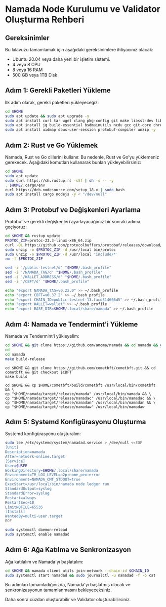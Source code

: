 # Namada Node Kurulumu ve Validator Oluşturma Rehberi

## Gereksinimler

Bu kılavuzu tamamlamak için aşağıdaki gereksinimlere ihtiyacınız olacak:

- Ubuntu 20.04 veya daha yeni bir işletim sistemi.
- 4 veya 8 CPU
- 8 veya 16 RAM
- 500 GB veya 1TB Disk

## Adım 1: Gerekli Paketleri Yükleme

İlk adım olarak, gerekli paketleri yükleyeceğiz:

```bash
cd $HOME
sudo apt update && sudo apt upgrade -y
sudo apt install curl tar wget clang pkg-config git make libssl-dev libclang-dev libclang-12-dev -y
sudo apt install jq build-essential bsdmainutils ncdu gcc git-core chrony liblz4-tool -y
sudo apt install uidmap dbus-user-session protobuf-compiler unzip -y
```

## Adım 2: Rust ve Go Yüklemek

Namada, Rust ve Go dillerini kullanır. Bu nedenle, Rust ve Go'yu yüklemeniz gerekecek. Aşağıdaki komutları kullanarak bunları yükleyebilirsiniz:

```bash
cd $HOME
sudo apt update
sudo curl https://sh.rustup.rs -sSf | sh -s -- -y
. $HOME/.cargo/env
curl https://deb.nodesource.com/setup_18.x | sudo bash
sudo apt install cargo nodejs -y < "/dev/null"
```

## Adım 3: Protobuf ve Değişkenleri Ayarlama

Protobuf ve gerekli değişkenleri ayarlayacağımız bir sonraki adıma geçiyoruz:

```bash
cd $HOME && rustup update
PROTOC_ZIP=protoc-23.3-linux-x86_64.zip
curl -OL https://github.com/protocolbuffers/protobuf/releases/download/v23.3/$PROTOC_ZIP
sudo unzip -o $PROTOC_ZIP -d /usr/local bin/protoc
sudo unzip -o $PROTOC_ZIP -d /usr/local 'include/*'
rm -f $PROTOC_ZIP

sed -i '/public-testnet/d' "$HOME/.bash_profile"
sed -i '/NAMADA_TAG/d' "$HOME/.bash_profile"
sed -i '/WALLET_ADDRESS/d' "$HOME/.bash_profile"
sed -i '/CBFT/d' "$HOME/.bash_profile"

echo "export NAMADA_TAG=v0.22.0" >> ~/.bash_profile
echo "export CBFT=v0.37.2" >> ~/.bash_profile
echo "export CHAIN_ID=public-testnet-13.facd514666d5" >> ~/.bash_profile
echo "export WALLET=wallet" >> ~/.bash_profile
echo "export BASE_DIR=$HOME/.local/share/namada" >> ~/.bash_profile
```

## Adım 4: Namada ve Tendermint'i Yükleme

Namada ve Tendermint'i yükleyelim:

```bash
cd $HOME && git clone https://github.com/anoma/namada && cd namada && git checkout $NAMADA_TAG
cd
cd namada
make build-release
```
```
cd $HOME && git clone https://github.com/cometbft/cometbft.git && cd cometbft && git checkout $CBFT
make build

cd $HOME && cp $HOME/cometbft/build/cometbft /usr/local/bin/cometbft && \
cp "$HOME/namada/target/release/namada" /usr/local/bin/namada && \
cp "$HOME/namada/target/release/namadac" /usr/local/bin/namadac && \
cp "$HOME/namada/target/release/namadan" /usr/local/bin/namadan && \
cp "$HOME/namada/target/release/namadaw" /usr/local/bin/namadaw
```

## Adım 5: Systemd Konfigürasyonu Oluşturma

Systemd konfigürasyonu oluşturalım:

```bash
sudo tee /etc/systemd/system/namadad.service > /dev/null <<EOF
[Unit]
Description=namada
After=network-online.target
[Service]
User=$USER
WorkingDirectory=$HOME/.local/share/namada
Environment=TM_LOG_LEVEL=p2p:none,pex:error
Environment=NAMADA_CMT_STDOUT=true
ExecStart=/usr/local/bin/namada node ledger run
StandardOutput=syslog
StandardError=syslog
Restart=always
RestartSec=10
LimitNOFILE=65535
[Install]
WantedBy=multi-user.target
EOF

sudo systemctl daemon-reload
sudo systemctl enable namadad
```

## Adım 6: Ağa Katılma ve Senkronizasyon

Ağa katılalım ve Namada'yı başlatalım:

```bash
cd $HOME && namada client utils join-network --chain-id $CHAIN_ID
sudo systemctl start namadad && sudo journalctl -u namadad -f -o cat
```

Bu adımları tamamladığınızda, Namada'yı başlatmış olacak ve senkronizasyonun tamamlanmasını bekleyeceksiniz. 

Daha sonra cüzdan oluşturabilir ve Validator oluşturabilirsiniz.
